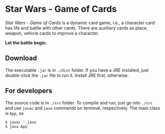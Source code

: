 # Star Wars - Game of Cards

*Star Wars - Game of Cards* is a dynamic card game, i.e., a character card has life and battle with other cards.
There are auxiliary cards as place, weapon, vehicle cards to improve a character.

**Let the battle begin.**

## Download
The executable `.jar` is in `./dist` folder. If you have a JRE installed, just double-click the `.jar` file to run it.
Install JRE first, otherwise.

## For developers
The source code is in `./src` folder. To compile and run, just go into `./src` and use `javac` and `java` commands on
terminal, respectively. The main class is `App`, so
```bash
$ javac *.java
$ java App
```

